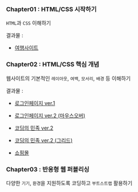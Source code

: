 <h3>Chapter01 : HTML/CSS 시작하기</h3>

`HTML`과 `CSS` 이해하기

결과물 : 

- [여행사이트](https://sincerity.tistory.com/74)


<h3>Chapter02 : HTML/CSS 핵심 개념</h3>

웹사이트의 기본적인 `레이아웃`, `여백`, `모서리`, `배경` 등 이해하기

결과물 : 

- [로그인페이지 ver.1](https://sincerity.tistory.com/77)

- [로그인페이지 ver.2 (마우스오버)](https://sincerity.tistory.com/82)

- [코딩의 민족 ver.2](https://sincerity.tistory.com/81)

- [코딩의 민족 ver.2 (그리드)](https://sincerity.tistory.com/92)

- [쇼핑몰](https://sincerity.tistory.com/95)

<h3> Chapter03 : 반응형 웹 퍼블리싱 </h3>

다양한 `기기`, `환경`을 지원하도록 코딩하고 `부트스트랩` 활용하기

